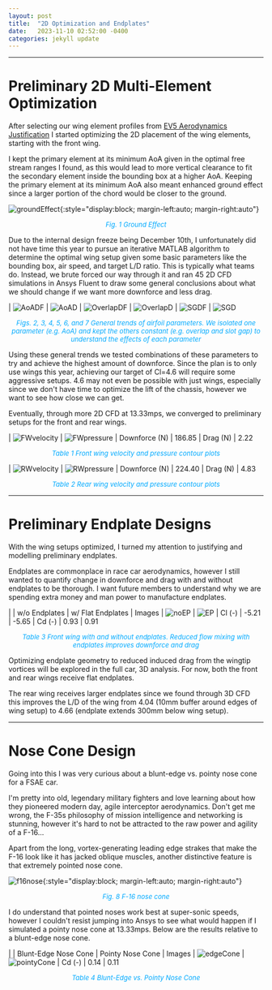 ```yaml
---
layout: post
title:  "2D Optimization and Endplates"
date:   2023-11-10 02:52:00 -0400
categories: jekyll update
---
```


---
# Preliminary 2D Multi-Element Optimization
After selecting our wing element profiles from [EV5 Aerodynamics Justification](https://pidduuu.github.io/jekyll/update/2023/10/23/EV5-Aerodynamics-Justification.html) I started optimizing the 2D placement of the wing elements, starting with the front wing.

I kept the primary element at its minimum AoA given in the optimal free stream ranges I found, as this would lead to more vertical clearance to fit the secondary element inside the bounding box at a higher AoA. Keeping the primary element at its minimum AoA also meant enhanced ground effect since a larger portion of the chord would be closer to the ground.

![groundEffect](/assets/images/groundEffect.jpg){:style="display:block; margin-left:auto; margin-right:auto"}
<p align = "center"><font size = "2" color="#00aaff"><i>Fig. 1 Ground Effect</i></font></p>

Due to the internal design freeze being December 10th, I unfortunately did not have time this year to pursue an iterative MATLAB algorithm to determine the optimal wing setup given some basic parameters like the bounding box, air speed, and target L/D ratio. This is typically what teams do. Instead, we brute forced our way through it and ran 45 2D CFD simulations in Ansys Fluent to draw some general conclusions about what we should change if we want more downforce and less drag.

| ![AoADF](/assets/images/AoADF.jpg) | ![AoAD](/assets/images/AoAD.jpg)
| ![OverlapDF](/assets/images/OverlapDF.jpg) | ![OverlapD](/assets/images/OverlapD.jpg)
| ![SGDF](/assets/images/SGDF.jpg) | ![SGD](/assets/images/SGD.jpg)

<p align = "center"><font size = "2" color="#00aaff"><i>Figs. 2, 3, 4, 5, 6, and 7 General trends of airfoil parameters. We isolated one parameter (e.g. AoA) and kept the others constant (e.g. overlap and slot gap) to understand the effects of each parameter</i></font></p>

Using these general trends we tested combinations of these parameters to try and achieve the highest amount of downforce. Since the plan is to only use wings this year, achieving our target of Cl=4.6 will require some aggressive setups. 4.6 may not even be possible with just wings, especially since we don't have time to optimize the lift of the chassis, however we want to see how close we can get.

Eventually, through more 2D CFD at 13.33mps, we converged to preliminary setups for the front and rear wings.

| ![FWvelocity](/assets/images/FWvelocity.jpg) | ![FWpressure](/assets/images/FWpressure.jpg)
| Downforce (N) | 186.85
| Drag (N) | 2.22

<p align = "center"><font size = "2" color="#00aaff"><i>Table 1 Front wing velocity and pressure contour plots</i></font></p>

| ![RWvelocity](/assets/images/RWvelocity.jpg) | ![RWpressure](/assets/images/RWpressure.jpg)
| Downforce (N) | 224.40
| Drag (N) | 4.83

<p align = "center"><font size = "2" color="#00aaff"><i>Table 2 Rear wing velocity and pressure contour plots</i></font></p>

---
# Preliminary Endplate Designs
With the wing setups optimized, I turned my attention to justifying and modelling preliminary endplates.

Endplates are commonplace in race car aerodynamics, however I still wanted to quantify change in downforce and drag with and without endplates to be thorough. I want future members to understand why we are spending extra money and man power to manufacture endplates.

|  | w/o Endplates | w/ Flat Endplates
| Images | ![noEP](/assets/images/noEP.jpg) | ![EP](/assets/images/EP.jpg)
| Cl (-) | -5.21 | -5.65
| Cd (-) | 0.93 | 0.91

<p align = "center"><font size = "2" color="#00aaff"><i>Table 3 Front wing with and without endplates. Reduced flow mixing with endplates improves downforce and drag</i></font></p>

Optimizing endplate geometry to reduced induced drag from the wingtip vortices will be explored in the full car, 3D analysis. For now, both the front and rear wings receive flat endplates.

The rear wing receives larger endplates since we found through 3D CFD this improves the L/D of the wing from 4.04 (10mm buffer around edges of wing setup) to 4.66 (endplate extends 300mm below wing setup).

---
# Nose Cone Design
Going into this I was very curious about a blunt-edge vs. pointy nose cone for a FSAE car.

I'm pretty into old, legendary military fighters and love learning about how they pioneered modern day, agile interceptor aerodynamics. Don't get me wrong, the F-35s philosophy of mission intelligence and networking is stunning, however it's hard to not be attracted to the raw power and agility of a F-16...

Apart from the long, vortex-generating leading edge strakes that make the F-16 look like it has jacked oblique muscles, another distinctive feature is that extremely pointed nose cone.

![f16nose](/assets/images/f16nose.jpg){:style="display:block; margin-left:auto; margin-right:auto"}
<p align = "center"><font size = "2" color="#00aaff"><i>Fig. 8 F-16 nose cone</i></font></p>

I do understand that pointed noses work best at super-sonic speeds, however I couldn't resist jumping into Ansys to see what would happen if I simulated a pointy nose cone at 13.33mps. Below are the results relative to a blunt-edge nose cone.

|  | Blunt-Edge Nose Cone | Pointy Nose Cone
| Images | ![edgeCone](/assets/images/edgeCone.jpg) | ![pointyCone](/assets/images/pointyCone.jpg)
| Cd (-) | 0.14 | 0.11

<p align = "center"><font size = "2" color="#00aaff"><i>Table 4 Blunt-Edge vs. Pointy Nose Cone</i></font></p>